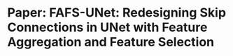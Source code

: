 # Paper: FAFS-UNet: Redesigning Skip Connections in UNet with Feature Aggregation and Feature Selection

